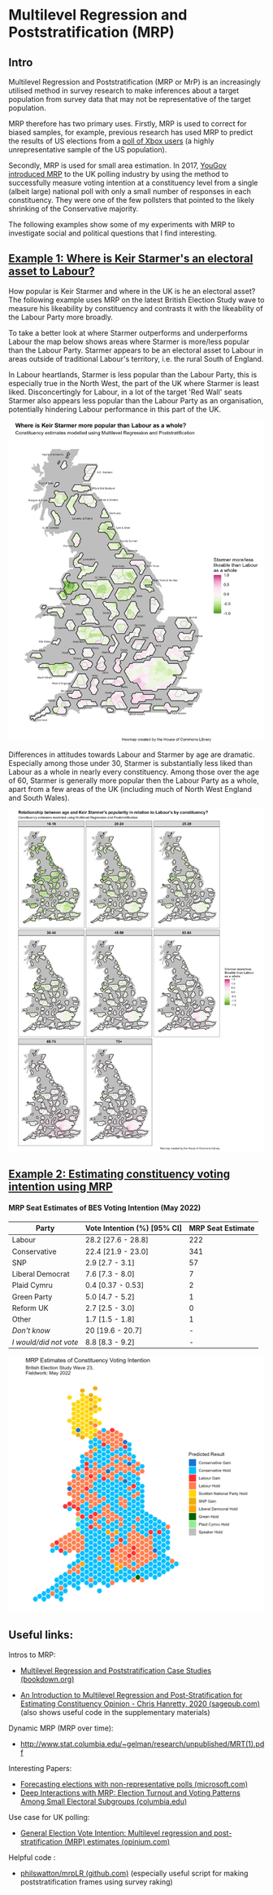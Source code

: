 # Multilevel Regression and Poststratification (MRP)

## Intro

Multilevel Regression and Poststratification (MRP or MrP) is an increasingly utilised method in survey research to make inferences about a target population from survey data that may not be representative of the target population.

MRP therefore has two primary uses. Firstly, MRP is used to correct for biased samples, for example, previous research has used MRP to predict the results of US elections from a [poll of Xbox users](https://www.microsoft.com/en-us/research/wp-content/uploads/2016/04/forecasting-with-nonrepresentative-polls.pdf) (a highly unrepresentative sample of the US population).

Secondly, MRP is used for small area estimation. In 2017, [YouGov introduced MRP](https://yougov.co.uk/topics/politics/articles-reports/2017/06/09/how-yougovs-election-model-compares-final-result) to the UK polling industry by using the method to successfully measure voting intention at a constituency level from a single (albeit large) national poll with only a small number of responses in each constituency. They were one of the few pollsters that pointed to the likely shrinking of the Conservative majority.

The following examples show some of my experiments with MRP to investigate social and political questions that I find interesting.

## [Example 1: Where is Keir Starmer's an electoral asset to Labour?](https://github.com/hymeram/mrp/tree/main/starmer_likeability_mrp)

How popular is Keir Starmer and where in the UK is he an electoral asset? The following example uses MRP on the latest British Election Study wave to measure his likeability by constituency and contrasts it with the likeability of the Labour Party more broadly.

To take a better look at where Starmer outperforms and underperforms Labour the map below shows areas where Starmer is more/less popular than the Labour Party. Starmer appears to be an electoral asset to Labour in areas outside of traditional Labour's territory, i.e. the rural South of England.

In Labour heartlands, Starmer is less popular than the Labour Party, this is especially true in the North West, the part of the UK where Starmer is least liked. Disconcertingly for Labour, in a lot of the target 'Red Wall' seats Starmer also appears less popular than the Labour Party as an organisation, potentially hindering Labour performance in this part of the UK.

![](voting_intention/Maps/Labour_Starmer_Net_Likeability.png)

Differences in attitudes towards Labour and Starmer by age are dramatic. Especially among those under 30, Starmer is substantially less liked than Labour as a whole in nearly every constituency. Among those over the age of 60, Starmer is generally more popular then the Labour Party as a whole, apart from a few areas of the UK (including much of North West England and South Wales).

![](voting_intention/Maps/Labour_Starmer_Net_Likeability_By_Age.png)

## [Example 2: Estimating constituency voting intention using MRP](https://github.com/hymeram/mrp/tree/main/voting_intention)

#### MRP Seat Estimates of BES Voting Intention (May 2022)

| Party                  | Vote Intention (%) [95% CI] | MRP Seat Estimate |
|------------------------|-----------------------------|-------------------|
| Labour                 | 28.2 [27.6 - 28.8]          | 222               |
| Conservative           | 22.4 [21.9 - 23.0]          | 341               |
| SNP                    | 2.9 [2.7 - 3.1]             | 57                |
| Liberal Democrat       | 7.6 [7.3 - 8.0]             | 7                 |
| Plaid Cymru            | 0.4 [0.37 - 0.53]           | 2                 |
| Green Party            | 5.0 [4.7 - 5.2]             | 1                 |
| Reform UK              | 2.7 [2.5 - 3.0]             | 0                 |
| Other                  | 1.7 [1.5 - 1.8]             | 1                 |
| *Don't know*           | 20 [19.6 - 20.7]            | \-                |
| *I would/did not vote* | 8.8 [8.3 - 9.2]             | \-                |

![](voting_intention/Maps/MPR_result_map.png)

## Useful links:

Intros to MRP:

-   [Multilevel Regression and Poststratification Case Studies (bookdown.org)](https://bookdown.org/jl5522/MRP-case-studies/)

-   [An Introduction to Multilevel Regression and Post-Stratification for Estimating Constituency Opinion - Chris Hanretty, 2020 (sagepub.com)](https://journals.sagepub.com/doi/10.1177/1478929919864773) (also shows useful code in the supplementary materials)

Dynamic MRP (MRP over time):

-   <http://www.stat.columbia.edu/~gelman/research/unpublished/MRT(1).pdf>

Interesting Papers:

-   [Forecasting elections with non-representative polls (microsoft.com)](https://www.microsoft.com/en-us/research/wp-content/uploads/2016/04/forecasting-with-nonrepresentative-polls.pdf)
-   [Deep Interactions with MRP: Election Turnout and Voting Patterns Among Small Electoral Subgroups (columbia.edu)](http://www.stat.columbia.edu/~gelman/research/published/misterp.pdf)

Use case for UK polling:

-   [General Election Vote Intention: Multilevel regression and post-stratification (MRP) estimates (opinium.com)](https://www.opinium.com/wp-content/uploads/2022/10/MRP_Tables_2022.pdf)

Helpful code :

-   [philswatton/mrpLR (github.com)](https://github.com/philswatton/mrpLR) (especially useful script for making poststratification frames using survey raking)
